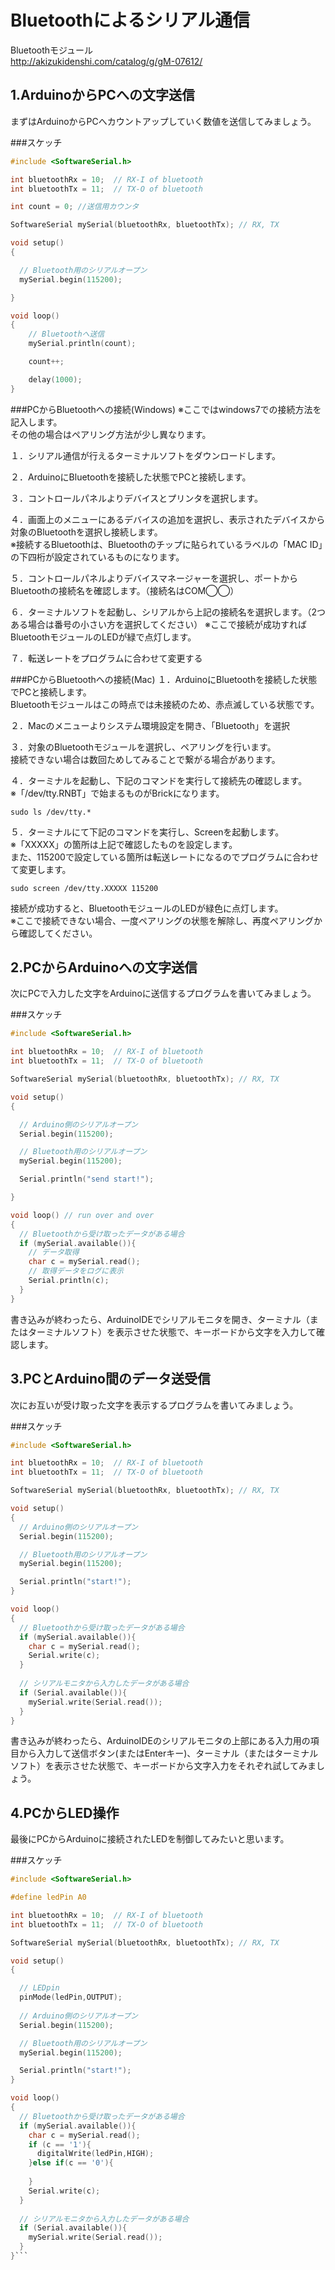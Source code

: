 # Bluetoothによるシリアル通信



Bluetoothモジュール
<br>
http://akizukidenshi.com/catalog/g/gM-07612/


## 1.ArduinoからPCへの文字送信

まずはArduinoからPCへカウントアップしていく数値を送信してみましょう。

###スケッチ

```c
#include <SoftwareSerial.h>

int bluetoothRx = 10;  // RX-I of bluetooth
int bluetoothTx = 11;  // TX-O of bluetooth

int count = 0; //送信用カウンタ

SoftwareSerial mySerial(bluetoothRx, bluetoothTx); // RX, TX

void setup()  
{

  // Bluetooth用のシリアルオープン
  mySerial.begin(115200);

}

void loop()
{
    // Bluetoothへ送信
    mySerial.println(count);

    count++;

    delay(1000);
}
```

###PCからBluetoothへの接続(Windows)
※ここではwindows7での接続方法を記入します。<br>
その他の場合はペアリング方法が少し異なります。

１．シリアル通信が行えるターミナルソフトをダウンロードします。

２．ArduinoにBluetoothを接続した状態でPCと接続します。
<br>

３．コントロールパネルよりデバイスとプリンタを選択します。

４．画面上のメニューにあるデバイスの追加を選択し、表示されたデバイスから対象のBluetoothを選択し接続します。
<br>※接続するBluetoothは、Bluetoothのチップに貼られているラベルの「MAC ID」の下四桁が設定されているものになります。

５．コントロールパネルよりデバイスマネージャーを選択し、ポートからBluetoothの接続名を確認します。（接続名はCOM◯◯）

６．ターミナルソフトを起動し、シリアルから上記の接続名を選択します。（2つある場合は番号の小さい方を選択してください）
※ここで接続が成功すればBluetoothモジュールのLEDが緑で点灯します。

７．転送レートをプログラムに合わせて変更する

###PCからBluetoothへの接続(Mac)
１．ArduinoにBluetoothを接続した状態でPCと接続します。
<br>
Bluetoothモジュールはこの時点では未接続のため、赤点滅している状態です。

２．Macのメニューよりシステム環境設定を開き、「Bluetooth」を選択

３．対象のBluetoothモジュールを選択し、ペアリングを行います。
<br>
接続できない場合は数回ためしてみることで繋がる場合があります。

４．ターミナルを起動し、下記のコマンドを実行して接続先の確認します。
<br>
※「/dev/tty.RNBT」で始まるものがBrickになります。
```
sudo ls /dev/tty.*
```

５．ターミナルにて下記のコマンドを実行し、Screenを起動します。 
<br>
※「XXXXX」の箇所は上記で確認したものを設定します。
<br>また、115200で設定している箇所は転送レートになるのでプログラムに合わせて変更します。
```
sudo screen /dev/tty.XXXXX 115200
```
接続が成功すると、BluetoothモジュールのLEDが緑色に点灯します。
<br>
※ここで接続できない場合、一度ペアリングの状態を解除し、再度ペアリングから確認してください。




## 2.PCからArduinoへの文字送信
次にPCで入力した文字をArduinoに送信するプログラムを書いてみましょう。

###スケッチ
```c
#include <SoftwareSerial.h>

int bluetoothRx = 10;  // RX-I of bluetooth
int bluetoothTx = 11;  // TX-O of bluetooth

SoftwareSerial mySerial(bluetoothRx, bluetoothTx); // RX, TX

void setup()  
{

  // Arduino側のシリアルオープン
  Serial.begin(115200);

  // Bluetooth用のシリアルオープン
  mySerial.begin(115200);

  Serial.println("send start!");

}

void loop() // run over and over
{
  // Bluetoothから受け取ったデータがある場合
  if (mySerial.available()){
    // データ取得
    char c = mySerial.read();
    // 取得データをログに表示
    Serial.println(c);
  }
}
```

書き込みが終わったら、ArduinoIDEでシリアルモニタを開き、ターミナル（またはターミナルソフト）を表示させた状態で、キーボードから文字を入力して確認します。


## 3.PCとArduino間のデータ送受信
次にお互いが受け取った文字を表示するプログラムを書いてみましょう。

###スケッチ
```c
#include <SoftwareSerial.h>

int bluetoothRx = 10;  // RX-I of bluetooth
int bluetoothTx = 11;  // TX-O of bluetooth

SoftwareSerial mySerial(bluetoothRx, bluetoothTx); // RX, TX

void setup()  
{
  // Arduino側のシリアルオープン
  Serial.begin(115200);

  // Bluetooth用のシリアルオープン
  mySerial.begin(115200);

  Serial.println("start!");
}

void loop()
{
  // Bluetoothから受け取ったデータがある場合
  if (mySerial.available()){
    char c = mySerial.read();
    Serial.write(c);    
  }
  
  // シリアルモニタから入力したデータがある場合
  if (Serial.available()){
    mySerial.write(Serial.read());
  }
}
```
書き込みが終わったら、ArduinoIDEのシリアルモニタの上部にある入力用の項目から入力して送信ボタン(またはEnterキー)、ターミナル（またはターミナルソフト）を表示させた状態で、キーボードから文字入力をそれぞれ試してみましょう。


## 4.PCからLED操作
最後にPCからArduinoに接続されたLEDを制御してみたいと思います。

###スケッチ
```c
#include <SoftwareSerial.h>

#define ledPin A0

int bluetoothRx = 10;  // RX-I of bluetooth
int bluetoothTx = 11;  // TX-O of bluetooth

SoftwareSerial mySerial(bluetoothRx, bluetoothTx); // RX, TX

void setup()  
{

  // LEDpin
  pinMode(ledPin,OUTPUT);
  
  // Arduino側のシリアルオープン
  Serial.begin(115200);

  // Bluetooth用のシリアルオープン
  mySerial.begin(115200);

  Serial.println("start!");
}

void loop()
{
  // Bluetoothから受け取ったデータがある場合
  if (mySerial.available()){
    char c = mySerial.read();
    if (c == '1'){
      digitalWrite(ledPin,HIGH);
    }else if(c == '0'){
      
    }
    Serial.write(c);
  }
  
  // シリアルモニタから入力したデータがある場合
  if (Serial.available()){
    mySerial.write(Serial.read());
  }
}```